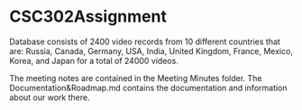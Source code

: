 # CSC302Assignment

Database consists of 2400 video records from 10 different countries that are: Russia, Canada, Germany, USA, India, United Kingdom, France, Mexico, Korea, and Japan for a total of 24000 videos.

The meeting notes are contained in the Meeting Minutes folder. The Documentation&Roadmap.md contains the documentation
and information about our work there.